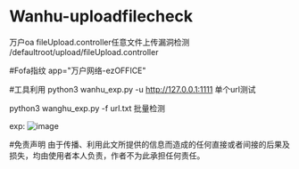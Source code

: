 # Wanhu-uploadfilecheck
万户oa fileUpload.controller任意文件上传漏洞检测
/defaultroot/upload/fileUpload.controller

#Fofa指纹
app="万户网络-ezOFFICE"

#工具利用
python3 wanhu_exp.py -u http://127.0.0.1:1111 单个url测试

python3 wanghu_exp.py -f url.txt 批量检测



exp:
![image](https://github.com/NET-Flowers/Wanhu-uploadfilecheck/assets/48436181/d9c9cd08-e9b4-44ee-89bd-bcc6c309cfef)


#免责声明
由于传播、利用此文所提供的信息而造成的任何直接或者间接的后果及损失，均由使用者本人负责，作者不为此承担任何责任。
